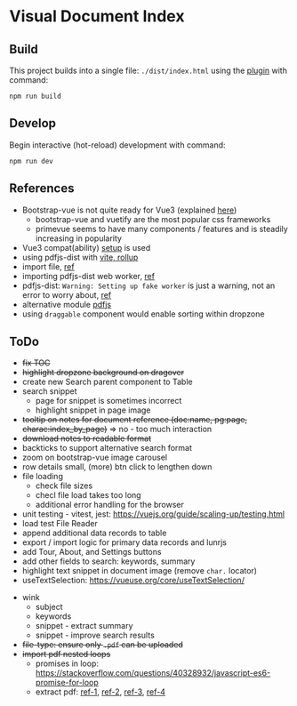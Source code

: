 # Visual Document Index

## Build

This project builds into a single file: `./dist/index.html` using the [plugin](https://github.com/richardtallent/vite-plugin-singlefile) with command:

```
npm run build
```

## Develop

Begin interactive (hot-reload) development with command:

```
npm run dev
```

## References

* Bootstrap-vue is not quite ready for Vue3 (explained [here](https://bootstrap-vue.org/vue3))
  - bootstrap-vue and vuetify are the most popular css frameworks
  - primevue seems to have many components / features and is steadily increasing in popularity
* Vue3 compat(ability) [setup](https://stackblitz.com/edit/bootstrap-vue-with-compat?file=main.js) is used
* using pdfjs-dist with [vite, rollup](https://erindoyle.dev/using-pdfjs-with-vite/)
* import file, [ref](https://laracasts.com/discuss/channels/vue/how-to-import-a-js-file-in-vue)
* importing pdfjs-dist web worker, [ref](https://stackoverflow.com/questions/71551448/how-do-you-import-javascript-file-from-node-modules-into-react-using-vite)
* pdfjs-dist: `Warning: Setting up fake worker` is just a warning, not an error to worry about, [ref](https://stackoverflow.com/questions/74452371/pdfjs-what-is-a-fake-worker-how-to-solve-it)
* alternative module [pdfjs](https://github.com/rkusa/pdfjs)
* using `draggable` component would enable sorting within dropzone


## ToDo

  - ~~fix TOC~~
  - ~~highlight dropzone background on dragover~~
  - create new Search parent component to Table
  - search snippet
    - page for snippet is sometimes incorrect
    - highlight snippet in page image
  - ~~tooltip on notes for document reference (doc:name, pg:page, charac:index_by_page)~~ => no - too much interaction
  - ~~download notes to readable format~~
  - backticks to support alternative search format
  - zoom on bootstrap-vue image carousel
  - row details small, (more) btn click to lengthen down
  - file loading
    + check file sizes
    + checl file load takes too long
    + additional error handling for the browser
  - unit testing - vitest, jest: https://vuejs.org/guide/scaling-up/testing.html
  - load test File Reader
  - append additional data records to table
  - export / import logic for primary data records and lunrjs
  - add Tour, About, and Settings buttons
  - add other fields to search: keywords, summary
  - highlight text snippet in document image (remove `char.` locator)
  - useTextSelection: https://vueuse.org/core/useTextSelection/
* wink
  - subject
  - keywords
  - snippet - extract summary
  - snippet - improve search results
* ~~file-type: ensure only `.pdf` can be uploaded~~
* ~~import pdf nested loops~~
  - promises in loop: https://stackoverflow.com/questions/40328932/javascript-es6-promise-for-loop
  - extract pdf: [ref-1](https://stackoverflow.com/questions/1554280/how-to-extract-text-from-a-pdf-in-javascript?rq=3), [ref-2](https://stackoverflow.com/questions/40635979/how-to-correctly-extract-text-from-a-pdf-using-pdf-js), [ref-3](https://stackoverflow.com/questions/40482569/troubles-with-pdf-js-promises/40494019#40494019), [ref-4](https://stackoverflow.com/questions/61669405/forcing-a-function-to-wait-until-another-function-is-complete)